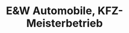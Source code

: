 ---
title: "E&W Automobile, KFZ-Meisterbetrieb"
url: /barth/eundw-automobile-kfz-meisterbetrieb/
shop: Autowerkstatt
---